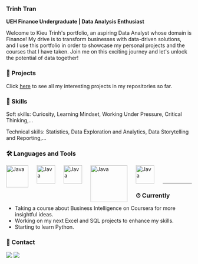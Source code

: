 ### Trinh Tran
**UEH Finance Undergraduate | Data Analysis Enthusiast**

Welcome to Kieu Trinh's portfolio, an aspiring Data Analyst whose domain is Finance!
My drive is to transform businesses with data-driven solutions, and I use this portfolio
in order to showcase my personal projects and the courses that I have taken. 
Join me on this exciting journey and let's unlock the potential of data together!


### 📂 Projects
Click [here](https://github.com/finance-bear?tab=repositories) to see all my interesting projects in my repositories so far.


### 🎱 Skills
Soft skills: Curiosity, Learning Mindset, Working Under Pressure, Critical Thinking,...

Technical skills: Statistics, Data Exploration and Analytics, Data Storytelling and Reporting,...


### 🛠 Languages and Tools
  <img align="left" alt="Java" width="60px" style="padding-right:20px;" src="https://cdn.jsdelivr.net/gh/devicons/devicon/icons/mysql/mysql-original-wordmark.svg" />
  <img align="left" alt="Java" width="50px" style="padding-right:20px;" src="https://upload.wikimedia.org/wikipedia/commons/3/34/Microsoft_Office_Excel_%282019%E2%80%93present%29.svg" / >
  <img align="left" alt="Java" width="50px" style="padding-right:20px;" src="https://cdn.jsdelivr.net/gh/devicons/devicon/icons/python/python-original-wordmark.svg" />
  <img align="left" alt="Java" width="100px" style="padding-right:20px;" src= "https://seekvectorlogo.com/wp-content/uploads/2022/02/power-bi-vector-logo-2022.png" />
  <img align="left" alt="Java" width="50px" style="padding-right:20px;" src="https://cdn.worldvectorlogo.com/logos/tableau-software.svg" / >

  <br />
<br />

---

### ⏱ Currently
- Taking a course about Business Intelligence on Coursera for more insightful ideas.
- Working on my next Excel and SQL projects to enhance my skills.
- Starting to learn Python.


### 📩 Contact
<div> 
  <a href = "mailto:kieutrinh.finance@gmail.com"><img src="https://img.shields.io/badge/-Gmail-%23333?style=for-the-badge&logo=gmail&logoColor=white" target="_blank"></a>
  <a href="https://www.linkedin.com/in/kieutrinhbi/" target="_blank"><img src="https://img.shields.io/badge/-LinkedIn-%230077B5?style=for-the-badge&logo=linkedin&logoColor=white" target="_blank"></a> 
  
</div>
